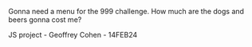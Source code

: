 Gonna need a menu for the 999 challenge.
How much are the dogs and beers gonna cost me?

JS project - Geoffrey Cohen - 14FEB24